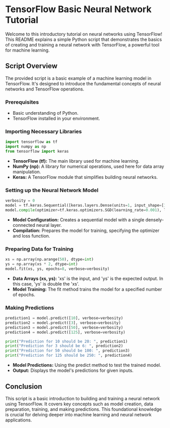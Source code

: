 # TensorFlow Basic Neural Network Tutorial

Welcome to this introductory tutorial on neural networks using TensorFlow! This README explains a simple Python script that demonstrates the basics of creating and training a neural network with TensorFlow, a powerful tool for machine learning.

## Script Overview

The provided script is a basic example of a machine learning model in TensorFlow. It's designed to introduce the fundamental concepts of neural networks and TensorFlow operations.

### Prerequisites

- Basic understanding of Python.
- TensorFlow installed in your environment.

### Importing Necessary Libraries

```python
import tensorflow as tf
import numpy as np
from tensorflow import keras
```

- **TensorFlow (tf):** The main library used for machine learning.
- **NumPy (np):** A library for numerical operations, used here for data array manipulation.
- **Keras:** A TensorFlow module that simplifies building neural networks.

### Setting up the Neural Network Model

```python
verbosity = 0
model = tf.keras.Sequential([keras.layers.Dense(units=1, input_shape=[1], kernel_initializer='random_normal')])
model.compile(optimizer=tf.keras.optimizers.SGD(learning_rate=0.001), loss='mean_squared_error')
```

- **Model Configuration:** Creates a sequential model with a single densely-connected neural layer.
- **Compilation:** Prepares the model for training, specifying the optimizer and loss function.

### Preparing Data for Training

```python
xs = np.array(np.arange(50), dtype=int)
ys = np.array(xs * 2, dtype=int)
model.fit(xs, ys, epochs=8, verbose=verbosity)
```

- **Data Arrays (xs, ys):** 'xs' is the input, and 'ys' is the expected output. In this case, 'ys' is double the 'xs'.
- **Model Training:** The fit method trains the model for a specified number of epochs.

### Making Predictions

```python
prediction1 = model.predict([10], verbose=verbosity)
prediction2 = model.predict([3], verbose=verbosity)
prediction3 = model.predict([50], verbose=verbosity)
prediction4 = model.predict([125], verbose=verbosity)

print("Prediction for 10 should be 20: ", prediction1)
print("Prediction for 3 should be 6: ", prediction2)
print("Prediction for 50 should be 100: ", prediction3)
print("Prediction for 125 should be 250: ", prediction4)
```

- **Model Predictions:** Using the predict method to test the trained model.
- **Output:** Displays the model's predictions for given inputs.

## Conclusion

This script is a basic introduction to building and training a neural network using TensorFlow. It covers key concepts such as model creation, data preparation, training, and making predictions. This foundational knowledge is crucial for delving deeper into machine learning and neural network applications.
